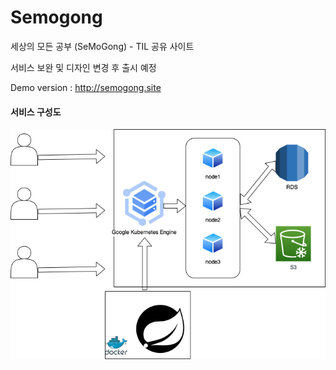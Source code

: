 # Semogong
세상의 모든 공부 (SeMoGong) - TIL 공유 사이트

서비스 보완 및 디자인 변경 후 출시 예정

Demo version : http://semogong.site


#### 서비스 구성도

<img src="/structure.png">
